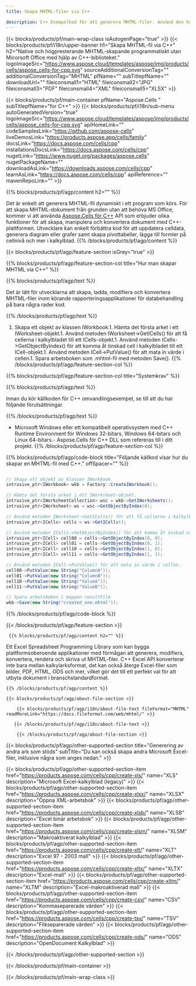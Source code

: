 ```yaml
---
title: Skapa MHTML-filer via C++ 

description: C++ Exempelkod för att generera MHTML-filer. Använd den här koden för att skapa MHTML-filer i en C++-baserad applikation.
---
```

{{< blocks/products/pf/main-wrap-class isAutogenPage="true" >}}
{{< blocks/products/pf/i18n/upper-banner h1="Skapa MHTML-fil via C++" h2="Native och högpresterande MHTML-skapande programmatiskt utan Micorsoft Office med hjälp av C++-biblioteket." logoImageSrc="https://www.aspose.cloud/templates/aspose/img/products/cells/aspose_cells-for-cpp.svg" sourceAdditionalConversionTag="" additionalConversionTag="MHTML" pfName="" subTitlepfName="" downloadUrl="" fileiconsmall1="HTML" fileiconsmall2="JPG" fileiconsmall3="PDF" fileiconsmall4="XML" fileiconsmall5="XLSX" >}}

{{< blocks/products/pf/main-container pfName="Aspose.Cells " subTitlepfName="for C++" >}}
{{< blocks/products/pf/i18n/sub-menu autoGeneratedVersion="true" logoImageSrc="https://www.aspose.cloud/templates/aspose/img/products/cells/aspose_cells-for-cpp.svg" apiHomeLink="" codeSamplesLink="https://github.com/aspose-cells" liveDemosLink="https://products.aspose.app/cells/family" docsLink="https://docs.aspose.com/cells/cpp" installationsDocsLink="https://docs.aspose.com/cells/cpp" nugetLink="https://www.nuget.org/packages/aspose.cells" nugetPackageName="" downloadAsLink="https://downloads.aspose.com/cells/cpp" learnAsLink="https://docs.aspose.com/cells/cpp" apiReference="" mavenRepoLink="" >}}

{{% blocks/products/pf/agp/content h2="" %}}

 Det är enkelt att generera MHTML-fil dynamiskt i ett program som körs. För att skapa MHTML-dokument från grunden utan att behöva MS Office, kommer vi att använda
 [Aspose.Cells för C++](https://products.aspose.com/cells/cpp) 
 API som erbjuder olika funktioner för att skapa, manipulera och konvertera dokument med C++-plattformen. Utvecklare kan enkelt förbättra kod för att uppdatera celldata, generera diagram eller grafer samt skapa pivottabeller, lägga till formler på cellnivå och mer i kalkylblad.
{{% /blocks/products/pf/agp/content %}}                                                                             

{{< blocks/products/pf/agp/feature-section isGrey="true" >}}

{{% blocks/products/pf/agp/feature-section-col title="Hur man skapar MHTML via C++" %}}

{{% blocks/products/pf/agp/text %}}

 Det är lätt för utvecklarna att skapa, ladda, modifiera och konvertera MHTML-filer inom körande rapporteringsapplikationer för databehandling på bara några rader kod.

{{% /blocks/products/pf/agp/text %}}

1. Skapa ett objekt av klassen IWorkbook.1. Hämta det första arket i ett IWorksheet-objekt.1. Använd metoden IWorksheet->GetICells() för att få cellerna i kalkylbladet till ett ICells-objekt.1. Använd metoden ICells->GetObjectByIndex() för att komma åt önskad cell i kalkylbladet till ett ICell-objekt.1. Använd metoden ICell->PutValue() för att mata in värde i cellen.1. Spara arbetsboken som .mhtml-fil med metoden Save().
{{% /blocks/products/pf/agp/feature-section-col %}}

{{% blocks/products/pf/agp/feature-section-col title="Systemkrav" %}}

{{% blocks/products/pf/agp/text %}}

Innan du kör källkoden för C++ omvandlingsexempel, se till att du har följande förutsättningar. 

{{% /blocks/products/pf/agp/text %}}

- Microsoft Windows eller ett kompatibelt operativsystem med C++ Runtime Environment för Windows 32-bitars, Windows 64-bitars och Linux 64-bitars.- Aspose.Cells för C++ DLL som refereras till i ditt projekt.
{{% /blocks/products/pf/agp/feature-section-col %}}

{{% blocks/products/pf/agp/code-block title="Följande källkod visar hur du skapar en MHTML-fil med C++." offSpacer="" %}}

```cs

// Skapa ett objekt av klassen IWorkbook.
intrusive_ptr<IWorkbook> wkb = Factory::CreateIWorkbook();

// Hämta det första arket i ett IWorksheet-objekt.
intrusive_ptr<IWorksheetCollection> wsc = wkb->GetIWorksheets();
intrusive_ptr<IWorksheet> ws = wsc->GetObjectByIndex(0);

// Använd metoden IWorksheet->GetICells() för att få cellerna i kalkylbladet till ett ICells-objekt.
intrusive_ptr<ICells> cells = ws->GetICells();

// Använd metoden ICells->GetObjectByIndex() för att komma åt önskad cell i kalkylbladet till ett ICell-objekt.
intrusive_ptr<ICell> cell00 = cells->GetObjectByIndex(0, 0);
intrusive_ptr<ICell> cell01 = cells->GetObjectByIndex(0, 1);
intrusive_ptr<ICell> cell10 = cells->GetObjectByIndex(1, 0);
intrusive_ptr<ICell> cell11 = cells->GetObjectByIndex(1, 1);

// Använd metoden ICell->PutValue() för att mata in värde i cellen.
cell00->PutValue(new String("ColumnA"));
cell01->PutValue(new String("ColumnB"));
cell10->PutValue(new String("ValueA"));
cell11->PutValue(new String("ValueB"));

// Spara arbetsboken i mappen resultFile
wkb->Save(new String("created_one.mhtml"));


```

{{% /blocks/products/pf/agp/code-block %}}

{{< /blocks/products/pf/agp/feature-section >}}

<!-- aboutfile Starts -->

     
     {{% blocks/products/pf/agp/content h2="" %}}

Ett Excel Spreadsheet Programming Library som kan bygga plattformsoberoende applikationer med förmågan att generera, modifiera, konvertera, rendera och skriva ut MHTML-filer. C++ Excel API konverterar inte bara mellan kalkylarksformat, det kan också återge Excel-filer som bilder, PDF, HTML, ODS och mer, vilket gör det till ett perfekt val för att utbyta dokument i branschstandardformat.



    {{% /blocks/products/pf/agp/content %}}

    {{< blocks/products/pf/agp/about-file-section >}}

        {{< blocks/products/pf/agp/i18n/about-file-text fileFormat="MHTML" readMoreLink="https://docs.fileformat.com/web/mhtml/" >}}

       {{< /blocks/products/pf/agp/i18n/about-file-text >}}

        {{< /blocks/products/pf/agp/about-file-section >}}

          

<!-- aboutfile Ends -->

{{< blocks/products/pf/agp/other-supported-section title="Generering av andra ark som stöds" subTitle="Du kan också skapa andra Microsoft Excel-filer, inklusive några som anges nedan." >}}

{{< blocks/products/pf/agp/other-supported-section-item href="https://products.aspose.com/cells/cpp/create-xls/" name="XLS" description="Microsoft Excel-kalkylblad (legacy)" >}} 
{{< blocks/products/pf/agp/other-supported-section-item href="https://products.aspose.com/cells/cpp/create-xlsx/" name="XLSX" description="Öppna XML-arbetsbok" >}} 
{{< blocks/products/pf/agp/other-supported-section-item href="https://products.aspose.com/cells/cpp/create-xlsb/" name="XLSB" description="Excel binär arbetsbok" >}} 
{{< blocks/products/pf/agp/other-supported-section-item href="https://products.aspose.com/cells/cpp/create-xlsm/" name="XLSM" description="Makroaktiverat kalkylblad" >}} 
{{< blocks/products/pf/agp/other-supported-section-item href="https://products.aspose.com/cells/cpp/create-xlt/" name="XLT" description="Excel 97 - 2003 mall" >}} 
{{< blocks/products/pf/agp/other-supported-section-item href="https://products.aspose.com/cells/cpp/create-xltx/" name="XLTX" description="Excel-mall" >}} 
{{< blocks/products/pf/agp/other-supported-section-item href="https://products.aspose.com/cells/cpp/create-xltm/" name="XLTM" description="Excel-makroaktiverad mall" >}} 
{{< blocks/products/pf/agp/other-supported-section-item href="https://products.aspose.com/cells/cpp/create-csv/" name="CSV" description="Kommaseparerade värden" >}} 
{{< blocks/products/pf/agp/other-supported-section-item href="https://products.aspose.com/cells/cpp/create-tsv/" name="TSV" description="Flikseparerade värden" >}} 
{{< blocks/products/pf/agp/other-supported-section-item href="https://products.aspose.com/cells/cpp/create-ods/" name="ODS" description="OpenDocument Kalkylblad" >}} 

{{< /blocks/products/pf/agp/other-supported-section >}}

{{< /blocks/products/pf/main-container >}}
    
{{< /blocks/products/pf/main-wrap-class >}}
